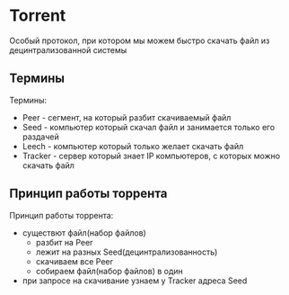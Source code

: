 # Torrent

Особый протокол, при котором мы можем быстро скачать файл из децинтрализованной системы

## Термины

Термины:

-   Peer - сегмент, на который разбит скачиваемый файл
-   Seed - компьютер который скачал файл и занимается только его раздачей
-   Leech - компьютер который только желает скачать файл
-   Tracker - сервер который знает IP компьютеров, с которых можно скачать файл

## Принцип работы торрента

Принцип работы торрента:

-   существют файл(набор файлов)
    -   разбит на Peer
    -   лежит на разных Seed(децинтрализованность)
    -   скачиваем все Peer
    -   собираем файл(набор файлов) в один
-   при запросе на скачивание узнаем у Tracker адреса Seed
